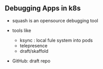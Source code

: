 ## Debugging Apps in k8s
- squash is an opensource debugging tool



- tools like 
  - ksync : local fule system into pods
  - telepresence
  - draft/skaffold

- GitHub: draft repo


